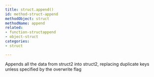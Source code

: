 ```yaml
---
title: struct.append()
id: method-struct-append
methodObject: struct
methodName: append
related:
- function-structappend
- object-struct
categories:
- struct

---
```


Appends all the data from struct2 into struct2, replacing duplicate keys unless specified by the overwrite flag
